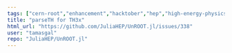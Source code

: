 ```yaml
---
tags: ["cern-root","enhancement","hacktober","hep","high-energy-physics","julia","particle-physics"]
title: "parseTH for TH3x"
html_url: "https://github.com/JuliaHEP/UnROOT.jl/issues/338"
user: "tamasgal"
repo: "JuliaHEP/UnROOT.jl"
---
```


